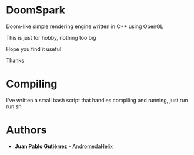 # DoomSpark


Doom-like simple rendering engine written in C++ using OpenGL

This is just for hobby, nothing too big

Hope you find it useful 

Thanks

# Compiling

I've written a small bash script that handles compiling and running, just run run.sh 

# Authors

* **Juan Pablo Gutiérrez** - [AndromedaHelix](https://github.com/AndromedaHelix)
